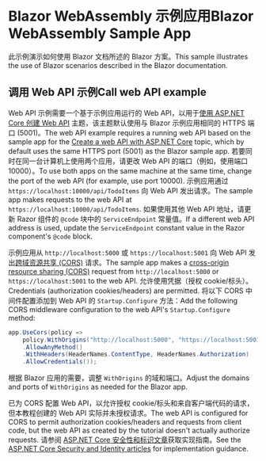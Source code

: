 # <a name="blazor-webassembly-sample-app"></a><span data-ttu-id="3d4dd-101">Blazor WebAssembly 示例应用</span><span class="sxs-lookup"><span data-stu-id="3d4dd-101">Blazor WebAssembly Sample App</span></span>

<span data-ttu-id="3d4dd-102">此示例演示如何使用 Blazor 文档所述的 Blazor 方案。</span><span class="sxs-lookup"><span data-stu-id="3d4dd-102">This sample illustrates the use of Blazor scenarios described in the Blazor documentation.</span></span>

## <a name="call-web-api-example"></a><span data-ttu-id="3d4dd-103">调用 Web API 示例</span><span class="sxs-lookup"><span data-stu-id="3d4dd-103">Call web API example</span></span>

<span data-ttu-id="3d4dd-104">Web API 示例需要一个基于示例应用运行的 Web API，以用于<a href="https://docs.microsoft.com/aspnet/core/tutorials/first-web-api">使用 ASP.NET Core 创建 Web API</a> 主题，该主题默认使用与 Blazor 示例应用相同的 HTTPS 端口 (5001)。</span><span class="sxs-lookup"><span data-stu-id="3d4dd-104">The web API example requires a running web API based on the sample app for the <a href="https://docs.microsoft.com/aspnet/core/tutorials/first-web-api">Create a web API with ASP.NET Core</a> topic, which by default uses the same HTTPS port (5001) as the Blazor sample app.</span></span> <span data-ttu-id="3d4dd-105">若要同时在同一台计算机上使用两个应用，请更改 Web API 的端口（例如，使用端口 10000）。</span><span class="sxs-lookup"><span data-stu-id="3d4dd-105">To use both apps on the same machine at the same time, change the port of the web API (for example, use port 10000).</span></span> <span data-ttu-id="3d4dd-106">示例应用通过 `https://localhost:10000/api/TodoItems` 向 Web API 发出请求。</span><span class="sxs-lookup"><span data-stu-id="3d4dd-106">The sample app makes requests to the web API at `https://localhost:10000/api/TodoItems`.</span></span> <span data-ttu-id="3d4dd-107">如果使用其他 Web API 地址，请更新 Razor 组件的 `@code` 块中的 `ServiceEndpoint` 常量值。</span><span class="sxs-lookup"><span data-stu-id="3d4dd-107">If a different web API address is used, update the `ServiceEndpoint` constant value in the Razor component's `@code` block.</span></span></p>

<span data-ttu-id="3d4dd-108">示例应用从 `http://localhost:5000` 或 `https://localhost:5001` 向 Web API 发出<a href="https://docs.microsoft.com/aspnet/core/security/cors">跨域资源共享 (CORS)</a> 请求。</span><span class="sxs-lookup"><span data-stu-id="3d4dd-108">The sample app makes a <a href="https://docs.microsoft.com/aspnet/core/security/cors">cross-origin resource sharing (CORS)</a> request from `http://localhost:5000` or `https://localhost:5001` to the web API.</span></span> <span data-ttu-id="3d4dd-109">允许使用凭据（授权 cookie/标头）。</span><span class="sxs-lookup"><span data-stu-id="3d4dd-109">Credentials (authorization cookies/headers) are permitted.</span></span> <span data-ttu-id="3d4dd-110">将以下 CORS 中间件配置添加到 Web API 的 `Startup.Configure` 方法：</span><span class="sxs-lookup"><span data-stu-id="3d4dd-110">Add the following CORS middleware configuration to the web API's `Startup.Configure` method:</span></span></p>

```csharp
app.UseCors(policy => 
    policy.WithOrigins("http://localhost:5000", "https://localhost:5001")
    .AllowAnyMethod()
    .WithHeaders(HeaderNames.ContentType, HeaderNames.Authorization)
    .AllowCredentials());
```

<span data-ttu-id="3d4dd-111">根据 Blazor 应用的需要，调整 `WithOrigins` 的域和端口。</span><span class="sxs-lookup"><span data-stu-id="3d4dd-111">Adjust the domains and ports of `WithOrigins` as needed for the Blazor app.</span></span>

<span data-ttu-id="3d4dd-112">已为 CORS 配置 Web API，以允许授权 cookie/标头和来自客户端代码的请求，但本教程创建的 Web API 实际并未授权请求。</span><span class="sxs-lookup"><span data-stu-id="3d4dd-112">The web API is configured for CORS to permit authorization cookies/headers and requests from client code, but the web API as created by the tutorial doesn't actually authorize requests.</span></span> <span data-ttu-id="3d4dd-113">请参阅 <a href="https://docs.microsoft.com/aspnet/core/security/">ASP.NET Core 安全性和标识文章</a>获取实现指南。</span><span class="sxs-lookup"><span data-stu-id="3d4dd-113">See the <a href="https://docs.microsoft.com/aspnet/core/security/">ASP.NET Core Security and Identity articles</a> for implementation guidance.</span></span>
